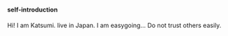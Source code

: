 #### self-introduction
Hi! I am Katsumi. live in Japan.
I am easygoing... Do not trust others easily.　

